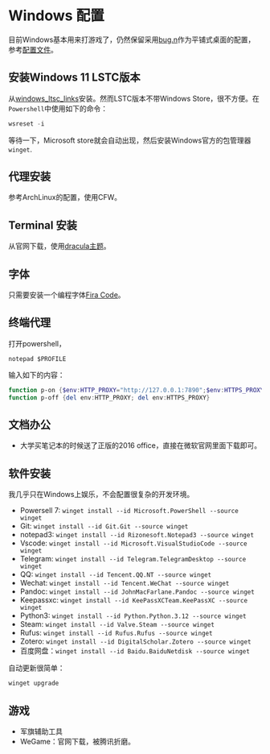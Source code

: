 # Windows 配置

目前Windows基本用来打游戏了，仍然保留采用[bug.n](https://github.com/fuhsjr00/bug.n)作为平铺式桌面的配置，参考[配置文件](./bug_dot_n/Config.ini)。

## 安装Windows 11 LSTC版本

从[windows_ltsc_links](https://massgrave.dev/windows_ltsc_links)安装。然而LSTC版本不带Windows Store，很不方便。在`Powershell`中使用如下的命令：

```powershell
wsreset -i
```

等待一下，Microsoft store就会自动出现，然后安装Windows官方的包管理器`winget`.

## 代理安装

参考ArchLinux的配置，使用CFW。

## Terminal 安装

从官网下载，使用[dracula主题](https://draculatheme.com/windows-terminal)。

## 字体

只需要安装一个编程字体[Fira Code](https://github.com/tonsky/FiraCode)。

## 终端代理

打开powershell，

```
notepad $PROFILE
```

输入如下的内容：

```powershell
function p-on {$env:HTTP_PROXY="http://127.0.0.1:7890";$env:HTTPS_PROXY="http://127.0.0.1:7890"}
function p-off {del env:HTTP_PROXY; del env:HTTPS_PROXY}
```

## 文档办公

+ 大学买笔记本的时候送了正版的2016 office，直接在微软官网里面下载即可。

## 软件安装

我几乎只在Windows上娱乐，不会配置很复杂的开发环境。

+ Powersell 7: `winget install --id Microsoft.PowerShell --source winget`
+ Git: `winget install --id Git.Git --source winget`
+ notepad3: `winget install --id Rizonesoft.Notepad3 --source winget`
+ Vscode: `winget install --id Microsoft.VisualStudioCode --source winget`
+ Telegram: `winget install --id Telegram.TelegramDesktop --source winget`
+ QQ: `winget install --id Tencent.QQ.NT --source winget`
+ Wechat: `winget install --id Tencent.WeChat --source winget`
+ Pandoc: `winget install --id JohnMacFarlane.Pandoc --source winget`
+ Keepassxc: `winget install --id KeePassXCTeam.KeePassXC --source winget`
+ Python3: `winget install --id Python.Python.3.12 --source winget`
+ Steam: `winget install --id Valve.Steam --source winget`
+ Rufus: `winget install --id Rufus.Rufus --source winget`
+ Zotero: `winget install --id DigitalScholar.Zotero --source winget`
+ 百度网盘：`winget install --id Baidu.BaiduNetdisk --source winget`

自动更新很简单：

```powershell
winget upgrade
```

## 游戏

+ 军旗辅助工具
+ WeGame：官网下载，被腾讯折磨。
